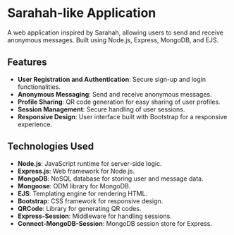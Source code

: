 # Sarahah-like Application

A web application inspired by Sarahah, allowing users to send and receive anonymous messages. Built using Node.js, Express, MongoDB, and EJS.

## Features

- **User Registration and Authentication**: Secure sign-up and login functionalities.
- **Anonymous Messaging**: Send and receive anonymous messages.
- **Profile Sharing**: QR code generation for easy sharing of user profiles.
- **Session Management**: Secure handling of user sessions.
- **Responsive Design**: User interface built with Bootstrap for a responsive experience.

## Technologies Used

- **Node.js**: JavaScript runtime for server-side logic.
- **Express.js**: Web framework for Node.js.
- **MongoDB**: NoSQL database for storing user and message data.
- **Mongoose**: ODM library for MongoDB.
- **EJS**: Templating engine for rendering HTML.
- **Bootstrap**: CSS framework for responsive design.
- **QRCode**: Library for generating QR codes.
- **Express-Session**: Middleware for handling sessions.
- **Connect-MongoDB-Session**: MongoDB session store for Express.
